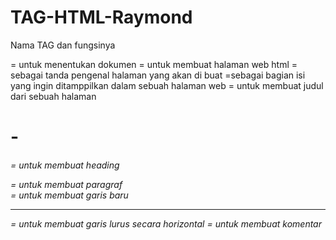 # TAG-HTML-Raymond

Nama TAG dan fungsinya
<!DOCTYPE>    = untuk menentukan dokumen
<html></html> = untuk membuat halaman web html
<head></head> = sebagai tanda pengenal halaman yang akan di buat
<body></body> =sebagai bagian isi yang ingin ditamppilkan dalam sebuah halaman web
<title></title> = untuk membuat judul dari sebuah halaman
<h1>-<h6>     = untuk membuat heading 
<p></p>       = untuk membuat paragraf
<br>          = untuk membuat garis baru
<hr>          = untuk membuat garis lurus secara horizontal
<!--..-->     = untuk membuat komentar


